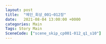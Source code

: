 ```yaml
---
layout: post
title:  "메인_회상_001~012장"
date:   2021-08-04 13:00:00 +0000
categories: Main
Tags: Story Main
SceneCode: ["scene_skip_cp001-012_q1_s10"]
---
```

